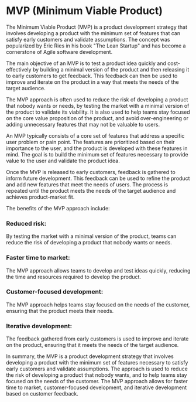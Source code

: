 # MVP (Minimum Viable Product)
The Minimum Viable Product (MVP) is a product development strategy that involves developing a product with the minimum set of features that can satisfy early customers and validate assumptions. The concept was popularized by Eric Ries in his book "The Lean Startup" and has become a cornerstone of Agile software development.

The main objective of an MVP is to test a product idea quickly and cost-effectively by building a minimal version of the product and then releasing it to early customers to get feedback. This feedback can then be used to improve and iterate on the product in a way that meets the needs of the target audience.

The MVP approach is often used to reduce the risk of developing a product that nobody wants or needs, by testing the market with a minimal version of the product to validate its viability. It is also used to help teams stay focused on the core value proposition of the product, and avoid over-engineering or adding unnecessary features that may not be valuable to users.

An MVP typically consists of a core set of features that address a specific user problem or pain point. The features are prioritized based on their importance to the user, and the product is developed with these features in mind. The goal is to build the minimum set of features necessary to provide value to the user and validate the product idea.

Once the MVP is released to early customers, feedback is gathered to inform future development. This feedback can be used to refine the product and add new features that meet the needs of users. The process is repeated until the product meets the needs of the target audience and achieves product-market fit.

The benefits of the MVP approach include:

### Reduced risk:  
  By testing the market with a minimal version of the product, teams can reduce the risk of developing a product that nobody wants or needs.

### Faster time to market: 
  The MVP approach allows teams to develop and test ideas quickly, reducing the time and resources required to develop the product.

### Customer-focused development: 
  The MVP approach helps teams stay focused on the needs of the customer, ensuring that the product meets their needs.

### Iterative development: 
  The feedback gathered from early customers is used to improve and iterate on the product, ensuring that it meets the needs of the target audience.

In summary, the MVP is a product development strategy that involves developing a product with the minimum set of features necessary to satisfy early customers and validate assumptions. The approach is used to reduce the risk of developing a product that nobody wants, and to help teams stay focused on the needs of the customer. The MVP approach allows for faster time to market, customer-focused development, and iterative development based on customer feedback.


